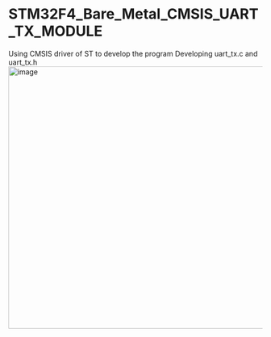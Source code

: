 # STM32F4_Bare_Metal_CMSIS_UART_TX_MODULE
Using CMSIS driver of ST to develop the program
Developing uart_tx.c and uart_tx.h
<img width="519" alt="image" src="https://github.com/VTV02/STM32F4_Bare_Metal_CMSIS_UART_TX_MODULE/assets/93756924/f6f96d28-859e-4a29-8175-ce415f307f5a">


